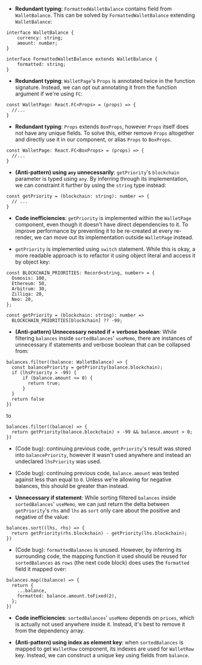 - **Redundant typing**: `FormattedWalletBalance` contains field from `WalletBalance`. This can be solved by `FormattedWalletBalance` extending `WalletBalance`:
```tsx
interface WalletBalance {
    currency: string;
    amount: number;
}

interface FormattedWalletBalance extends WalletBalance {
    formatted: string;
}
```

- **Redundant typing**: `WalletPage`'s `Props` is annotated twice in the function signature. Instead, we can opt out annotating it from the function argument if we're using `FC`:
```tsx
const WalletPage: React.FC<Props> = (props) => {
  //...
}
```

- **Redundant typing**: `Props` extends `BoxProps`, however `Props` itself does not have any unique fields. To solve this, either remove `Props` altogether and directly use it in our component, or alias `Props` to `BoxProps`.
```tsx
const WalletPage: React.FC<BoxProps> = (props) => {
  //...
}
```

- **(Anti-pattern) using `any` unnecessarily**: `getPriority`'s `blockchain` parameter is typed using `any`. By inferring through its implementation, we can constraint it further by using the `string` type instead:
```tsx
const getPriority = (blockchain: string): number => {
  // ...
}
```

- **Code inefficiencies**: `getPriority` is implemented within the `WalletPage` component, even though it doesn't have direct dependencies to it. To improve performance by preventing it to be re-created at every re-render, we can move out its implementation outside `WalletPage` instead. 

- `getPriority` is implemented using `switch` statement. While this is okay, a more readable approach is to refactor it using object literal and access it by object key:
```tsx
const BLOCKCHAIN_PRIORITIES: Record<string, number> = {
  Osmosis: 100,
  Ethereum: 50,
  Arbitrum: 30,
  Zilliqa: 20,
  Neo: 20,
};

const getPriority = (blockchain: string): number =>
  BLOCKCHAIN_PRIORITIES[blockchain] ?? -99;
```

- **(Anti-pattern) Unnecessary nested if + verbose boolean**: While filtering `balances` inside `sortedBalances`' `useMemo`, there are instances of unnecessary if statements and verbose boolean that can be collapsed from:
```tsx
balances.filter((balance: WalletBalance) => {
  const balancePriority = getPriority(balance.blockchain);
  if (lhsPriority > -99) {
      if (balance.amount <= 0) {
        return true;
      }
  }
  return false
})
```
to
```tsx
balances.filter((balance) => {
  return getPriority(balance.blockchain) > -99 && balance.amount > 0;
})
```

- (Code bug): continuing previous code, `getPriority`'s result was stored into `balancePriority`, however it wasn't used anywhere and instead an undeclared `lhsPriority` was used.

- (Code bug): continuing previous code, `balance.amount` was tested against less than equal to `0`. Unless we're allowing for negative balances, this should be greater than instead.

- **Unnecessary if statement**: While sorting filtered `balances` inside `sortedBalances`' `useMemo`, we can just return the delta between `getPriority`'s `rhs` and `lhs` as `sort` only care about the positive and negative of the value:
```tsx
balances.sort((lhs, rhs) => {
  return getPriority(rhs.blockchain) - getPriority(lhs.blockchain);
})
```

- (Code bug): `formattedBalances` is unused. However, by inferring its surrounding code, the mapping function it used should be reused for `sortedBalances` as `rows` (the next code block) does uses the `formatted` field it mapped over:
```tsx
balances.map((balance) => {
  return {
    ...balance,
    formatted: balance.amount.toFixed(2),
  };
})
```

- **Code inefficiencies**: `sortedBalances`' `useMemo` depends on `prices`, which is actually not used anywhere inside it. Instead, it's best to remove it from the dependency array.

- **(Anti-pattern) using index as element key**: when `sortedBalances` is mapped to get `WalletRow` component, its indexes are used for `WalletRow` key. Instead, we can construct a unique key using fields from `balance`.